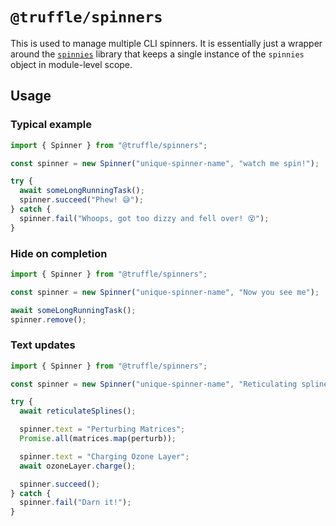 # `@truffle/spinners`

This is used to manage multiple CLI spinners. It is essentially just a wrapper
around the [`spinnies`](https://github.com/jcarpanelli/spinnies) library that
keeps a single instance of the `spinnies` object in module-level scope.

## Usage

### Typical example

```ts
import { Spinner } from "@truffle/spinners";

const spinner = new Spinner("unique-spinner-name", "watch me spin!");

try {
  await someLongRunningTask();
  spinner.succeed("Phew! 😅");
} catch {
  spinner.fail("Whoops, got too dizzy and fell over! 😵");
}
```

### Hide on completion

```ts
import { Spinner } from "@truffle/spinners";

const spinner = new Spinner("unique-spinner-name", "Now you see me");

await someLongRunningTask();
spinner.remove();
```

### Text updates

```ts
import { Spinner } from "@truffle/spinners";

const spinner = new Spinner("unique-spinner-name", "Reticulating splines...");

try {
  await reticulateSplines();

  spinner.text = "Perturbing Matrices";
  Promise.all(matrices.map(perturb));

  spinner.text = "Charging Ozone Layer";
  await ozoneLayer.charge();

  spinner.succeed();
} catch {
  spinner.fail("Darn it!");
}
```
